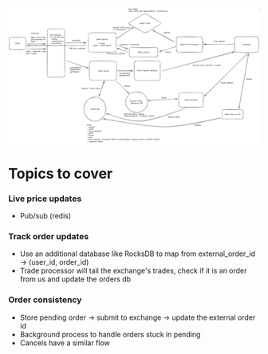 ![Robinhood](images/robinhood.png)

# Topics to cover
### Live price updates
  - Pub/sub (redis)

### Track order updates
  - Use an additional database like RocksDB to map from external_order_id -> (user_id, order_id)
  - Trade processor will tail the exchange's trades, check if it is an order from us and update the orders db

### Order consistency
- Store pending order -> submit to exchange -> update the external order id
- Background process to handle orders stuck in pending
- Cancels have a similar flow
